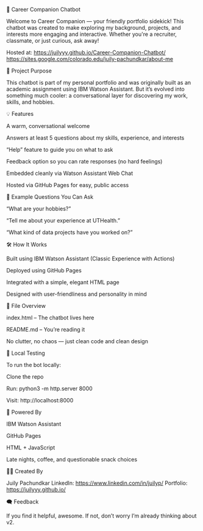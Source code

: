 🤖 Career Companion Chatbot

Welcome to Career Companion — your friendly portfolio sidekick! This chatbot was created to make exploring my background, projects, and interests more engaging and interactive. Whether you're a recruiter, classmate, or just curious, ask away!

Hosted at: https://juilyyy.github.io/Career-Companion-Chatbot/
           https://sites.google.com/colorado.edu/juily-pachundkar/about-me

🎯 Project Purpose

This chatbot is part of my personal portfolio and was originally built as an academic assignment using IBM Watson Assistant. But it’s evolved into something much cooler: a conversational layer for discovering my work, skills, and hobbies.

💡 Features

A warm, conversational welcome

Answers at least 5 questions about my skills, experience, and interests

“Help” feature to guide you on what to ask

Feedback option so you can rate responses (no hard feelings)

Embedded cleanly via Watson Assistant Web Chat

Hosted via GitHub Pages for easy, public access

💬 Example Questions You Can Ask

“What are your hobbies?”

“Tell me about your experience at UTHealth.”

“What kind of data projects have you worked on?”


🛠️ How It Works

Built using IBM Watson Assistant (Classic Experience with Actions)

Deployed using GitHub Pages

Integrated with a simple, elegant HTML page

Designed with user-friendliness and personality in mind

📂 File Overview

index.html – The chatbot lives here

README.md – You’re reading it

No clutter, no chaos — just clean code and clean design

🔧 Local Testing

To run the bot locally:

Clone the repo

Run: python3 -m http.server 8000

Visit: http://localhost:8000

🧠 Powered By

IBM Watson Assistant

GitHub Pages

HTML + JavaScript

Late nights, coffee, and questionable snack choices

🙋‍♀️ Created By

Juily Pachundkar
LinkedIn: https://www.linkedin.com/in/juilyp/
Portfolio: https://juilyyy.github.io/

🗨️ Feedback

If you find it helpful, awesome. If not, don’t worry I’m already thinking about v2.

